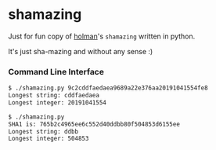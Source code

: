 # shamazing

Just for fun copy of [holman](https://github.com/holman/shamazing)'s ```shamazing``` written in python. 

It's just sha-mazing and without any sense :)

### Command Line Interface
```sh
$ ./shamazing.py 9c2cddfaedaea9689a22e376aa20191041554fe8 
Longest string: cddfaedaea
Longest integer: 20191041554

$ ./shamazing.py 
SHA1 is: 765b2c4965ee6c552d40ddbb80f504853d6155ee
Longest string: ddbb
Longest integer: 504853
```
